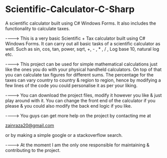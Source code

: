 # Scientific-Calculator-C-Sharp
A scientific calculator built using C# Windows Forms. It also includes the functionality to calculate taxes.

----> This is a very basic Scientific + Tax calculator built using C# Windows Forms.
It can carry out all basic tasks of a scientific calculator as well.
Such as sin, cos, tan, power, sqrt, +, - , * , / , Log base 10,
natural log etc.


----> This project can be used for simple mathematical calculations 
just like the ones you do with your physical handheld calculators.
On top of that you can calculate tax figures for different sums.
The percentage for the taxes can vary country to country & region to
region, hence by modifying a few lines of the code you could personalise
it as per your liking.


----> You can download the project files, modify it however you like & just play
around with it. You can change the front end of the calculator if you please &
you could also modify the back end logic if you like.

----> You guys can get more help on the project by contacting me at

zainraza20@gmail.com

or by making a simple google or a stackoverflow search.


----> At the moment I am the only one responsible for maintaining &
contributing to the project.  
